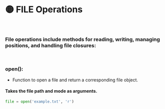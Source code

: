 # 🟡 FILE Operations

<br>

### File operations include methods for reading, writing, managing positions, and handling file closures:


<br>

### open():

- Function to open a file and return a corresponding file object.

#### Takes the file path and mode as arguments.


```python
file = open('example.txt', 'r')
```